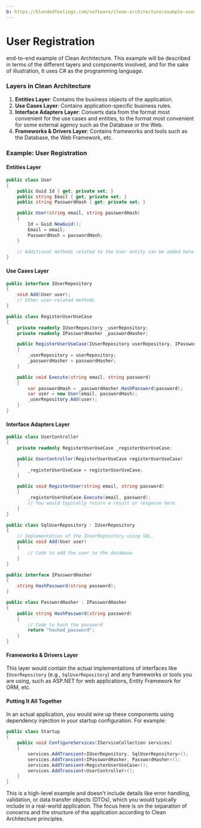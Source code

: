 ```yaml
---
b: https://blendedfeelings.com/software/clean-architecture/example-user-registration.md
---
```


# User Registration 
end-to-end example of Clean Architecture. This example will be described in terms of the different layers and components involved, and for the sake of illustration, It uses C# as the programming language.

### Layers in Clean Architecture

1. **Entities Layer**: Contains the business objects of the application.
2. **Use Cases Layer**: Contains application-specific business rules.
3. **Interface Adapters Layer**: Converts data from the format most convenient for the use cases and entities, to the format most convenient for some external agency such as the Database or the Web.
4. **Frameworks & Drivers Layer**: Contains frameworks and tools such as the Database, the Web Framework, etc.

### Example: User Registration

#### Entities Layer

```csharp
public class User
{
    public Guid Id { get; private set; }
    public string Email { get; private set; }
    public string PasswordHash { get; private set; }

    public User(string email, string passwordHash)
    {
        Id = Guid.NewGuid();
        Email = email;
        PasswordHash = passwordHash;
    }

    // Additional methods related to the User entity can be added here
}
```

#### Use Cases Layer

```csharp
public interface IUserRepository
{
    void Add(User user);
    // Other user-related methods
}

public class RegisterUserUseCase
{
    private readonly IUserRepository _userRepository;
    private readonly IPasswordHasher _passwordHasher;

    public RegisterUserUseCase(IUserRepository userRepository, IPasswordHasher passwordHasher)
    {
        _userRepository = userRepository;
        _passwordHasher = passwordHasher;
    }

    public void Execute(string email, string password)
    {
        var passwordHash = _passwordHasher.HashPassword(password);
        var user = new User(email, passwordHash);
        _userRepository.Add(user);
    }
}
```

#### Interface Adapters Layer

```csharp
public class UserController
{
    private readonly RegisterUserUseCase _registerUserUseCase;

    public UserController(RegisterUserUseCase registerUserUseCase)
    {
        _registerUserUseCase = registerUserUseCase;
    }

    public void RegisterUser(string email, string password)
    {
        _registerUserUseCase.Execute(email, password);
        // You would typically return a result or response here.
    }
}

public class SqlUserRepository : IUserRepository
{
    // Implementation of the IUserRepository using SQL.
    public void Add(User user)
    {
        // Code to add the user to the database
    }
}

public interface IPasswordHasher
{
    string HashPassword(string password);
}

public class PasswordHasher : IPasswordHasher
{
    public string HashPassword(string password)
    {
        // Code to hash the password
        return "hashed_password";
    }
}
```

#### Frameworks & Drivers Layer

This layer would contain the actual implementations of interfaces like `IUserRepository` (e.g., `SqlUserRepository`) and any frameworks or tools you are using, such as ASP.NET for web applications, Entity Framework for ORM, etc.

#### Putting It All Together

In an actual application, you would wire up these components using dependency injection in your startup configuration. For example:

```csharp
public class Startup
{
    public void ConfigureServices(IServiceCollection services)
    {
        services.AddTransient<IUserRepository, SqlUserRepository>();
        services.AddTransient<IPasswordHasher, PasswordHasher>();
        services.AddTransient<RegisterUserUseCase>();
        services.AddTransient<UserController>();
    }
}
```

This is a high-level example and doesn't include details like error handling, validation, or data transfer objects (DTOs), which you would typically include in a real-world application. The focus here is on the separation of concerns and the structure of the application according to Clean Architecture principles.